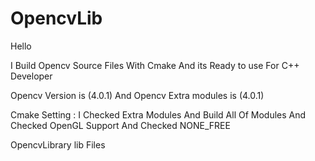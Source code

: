 # OpencvLib

Hello 

I Build Opencv Source Files With Cmake And its Ready to use For C++ Developer 

Opencv Version is (4.0.1) And Opencv Extra modules is (4.0.1) 

Cmake Setting : 
I Checked Extra Modules And Build All Of Modules 
And  Checked OpenGL Support 
And Checked NONE_FREE 



OpencvLibrary lib Files
